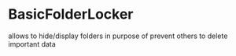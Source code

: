 # BasicFolderLocker
allows to hide/display folders in purpose of prevent others to delete important data

